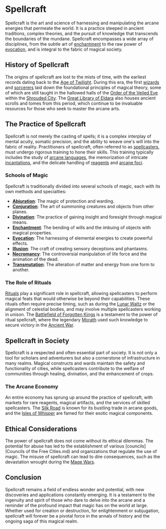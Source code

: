 # Spellcraft

Spellcraft is the art and science of harnessing and manipulating the arcane energies that permeate the world. It is a practice steeped in ancient traditions, complex theories, and the pursuit of knowledge that transcends the boundaries of the mundane. Spellcraft encompasses a wide array of disciplines, from the subtle art of [enchantment](enchantment.md) to the raw power of [evocation](evocation.md), and is integral to the fabric of magical society.

## History of Spellcraft

The origins of spellcraft are lost to the mists of time, with the earliest records dating back to the [Age of Twilight](Age%20of%20Twilight.md). During this era, the first [wizards](Wizards.md) and [sorcerers](Sorcerers.md) laid down the foundational principles of magical theory, some of which are still taught in the hallowed halls of the [Order of the Veiled Eye](Order%20of%20the%20Veiled%20Eye.md) within the [Shrouded City](Shrouded%20City.md). The [Great Library of Eldara](Great%20Library%20of%20Eldara.md) also houses ancient scrolls and tomes from this period, which continue to be invaluable resources for those who seek to master the arcane arts.

## The Practice of Spellcraft

Spellcraft is not merely the casting of spells; it is a complex interplay of mental acuity, somatic precision, and the ability to weave one's will into the fabric of reality. Practitioners of spellcraft, often referred to as [spellcasters](spellcasters.md), must undergo rigorous training to hone their skills. This training typically includes the study of [arcane languages](arcane%20languages.md), the memorization of intricate [incantations](incantations.md), and the delicate handling of [reagents](reagents.md) and [arcane foci](arcane%20foci.md).

### Schools of Magic

Spellcraft is traditionally divided into several schools of magic, each with its own methods and specialties:

- **[Abjuration](Abjuration.md)**: The magic of protection and warding.
- **[Conjuration](Conjuration.md)**: The art of summoning creatures and objects from other planes.
- **[Divination](Divination.md)**: The practice of gaining insight and foresight through magical means.
- **[Enchantment](Enchantment.md)**: The bending of wills and the imbuing of objects with magical properties.
- **[Evocation](Evocation.md)**: The harnessing of elemental energies to create powerful effects.
- **[Illusion](Illusion.md)**: The craft of creating sensory deceptions and phantasms.
- **[Necromancy](Necromancy.md)**: The controversial manipulation of life force and the animation of the dead.
- **[Transmutation](Transmutation.md)**: The alteration of matter and energy from one form to another.

### The Role of Rituals

[Rituals](Rituals.md) play a significant role in spellcraft, allowing spellcasters to perform magical feats that would otherwise be beyond their capabilities. These rituals often require precise timing, such as during the [Lunar Waltz](Lunar%20Waltz.md) or the alignment of celestial bodies, and may involve multiple spellcasters working in unison. The [Battlefield of Forgotten Kings](Battlefield%20of%20Forgotten%20Kings.md) is a testament to the power of ritual spellcraft, where the legendary [Morath](Morath.md) used such knowledge to secure victory in the [Ancient War](Ancient%20War.md).

## Spellcraft in Society

Spellcraft is a respected and often essential part of society. It is not only a tool for scholars and adventurers but also a cornerstone of infrastructure in many realms. Magical constructs and wards maintain the safety and functionality of cities, while spellcasters contribute to the welfare of communities through healing, divination, and the enhancement of crops.

### The Arcane Economy

An entire economy has sprung up around the practice of spellcraft, with markets for rare reagents, magical artifacts, and the services of skilled spellcasters. The [Silk Road](Silk%20Road.md) is known for its bustling trade in arcane goods, and the [Isles of Whisper](Isles%20of%20Whisper.md) are famed for their exotic magical components.

## Ethical Considerations

The power of spellcraft does not come without its ethical dilemmas. The potential for abuse has led to the establishment of various [councils](Councils of the Free Cities.md) and organizations that regulate the use of magic. The misuse of spellcraft can lead to dire consequences, such as the devastation wrought during the [Mage Wars](Mage%20Wars.md).

## Conclusion

Spellcraft remains a field of endless wonder and potential, with new discoveries and applications constantly emerging. It is a testament to the ingenuity and spirit of those who dare to delve into the arcane and a reminder of the profound impact that magic has on the world at large. Whether used for creation or destruction, for enlightenment or subjugation, spellcraft will forever be a pivotal force in the annals of history and the ongoing saga of this magical realm.